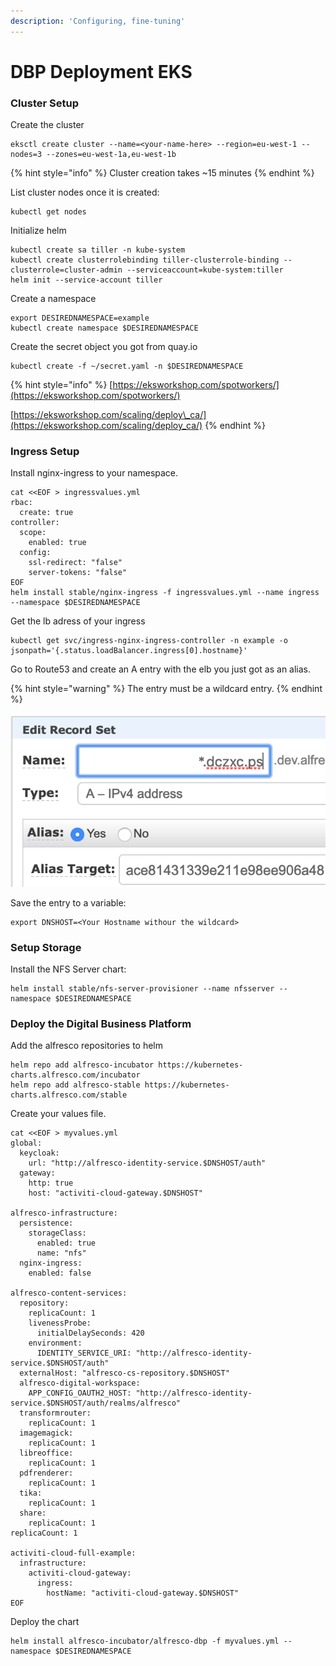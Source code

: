 ```yaml
---
description: 'Configuring, fine-tuning'
---
```


# DBP Deployment EKS

### Cluster Setup

Create the cluster

```text
eksctl create cluster --name=<your-name-here> --region=eu-west-1 --nodes=3 --zones=eu-west-1a,eu-west-1b
```

{% hint style="info" %}
Cluster creation takes ~15 minutes
{% endhint %}

List cluster nodes once it is created:

```text
kubectl get nodes
```

Initialize helm

```text
kubectl create sa tiller -n kube-system
kubectl create clusterrolebinding tiller-clusterrole-binding --clusterrole=cluster-admin --serviceaccount=kube-system:tiller
helm init --service-account tiller
```

Create a namespace

```text
export DESIREDNAMESPACE=example
kubectl create namespace $DESIREDNAMESPACE
```

Create the secret object you got from quay.io

```text
kubectl create -f ~/secret.yaml -n $DESIREDNAMESPACE
```

{% hint style="info" %}
[https://eksworkshop.com/spotworkers/](https://eksworkshop.com/spotworkers/)

[https://eksworkshop.com/scaling/deploy\_ca/](https://eksworkshop.com/scaling/deploy_ca/)
{% endhint %}

### Ingress Setup <a id="ingress-setup"></a>

Install nginx-ingress to your namespace.

```text
cat <<EOF > ingressvalues.yml 
rbac:
  create: true
controller:
  scope:
    enabled: true  
  config:
    ssl-redirect: "false"
    server-tokens: "false"
EOF
helm install stable/nginx-ingress -f ingressvalues.yml --name ingress --namespace $DESIREDNAMESPACE
```

Get the lb adress of your ingress

```text
kubectl get svc/ingress-nginx-ingress-controller -n example -o jsonpath='{.status.loadBalancer.ingress[0].hostname}'
```

Go to Route53 and create an A entry with the elb you just got as an alias.

{% hint style="warning" %}
The entry must be a wildcard entry.
{% endhint %}

![](.gitbook/assets/image%20%287%29.png)

Save the entry to a variable:

```text
export DNSHOST=<Your Hostname withour the wildcard>
```

### Setup Storage

Install the NFS Server chart:

```text
helm install stable/nfs-server-provisioner --name nfsserver --namespace $DESIREDNAMESPACE
```

### Deploy the Digital Business Platform

Add the alfresco repositories to helm

```text
helm repo add alfresco-incubator https://kubernetes-charts.alfresco.com/incubator
helm repo add alfresco-stable https://kubernetes-charts.alfresco.com/stable
```

Create your values file.

```text
cat <<EOF > myvalues.yml 
global:
  keycloak:
    url: "http://alfresco-identity-service.$DNSHOST/auth"
  gateway:
    http: true
    host: "activiti-cloud-gateway.$DNSHOST"

alfresco-infrastructure:
  persistence:
    storageClass:
      enabled: true
      name: "nfs"
  nginx-ingress:
    enabled: false

alfresco-content-services:
  repository:
    replicaCount: 1
    livenessProbe:
      initialDelaySeconds: 420
    environment:
      IDENTITY_SERVICE_URI: "http://alfresco-identity-service.$DNSHOST/auth"
  externalHost: "alfresco-cs-repository.$DNSHOST"
  alfresco-digital-workspace:
    APP_CONFIG_OAUTH2_HOST: "http://alfresco-identity-service.$DNSHOST/auth/realms/alfresco"
  transformrouter:
    replicaCount: 1
  imagemagick:
    replicaCount: 1
  libreoffice:
    replicaCount: 1
  pdfrenderer:
    replicaCount: 1
  tika:
    replicaCount: 1
  share:
    replicaCount: 1
replicaCount: 1

activiti-cloud-full-example:
  infrastructure:
    activiti-cloud-gateway:
      ingress:
        hostName: "activiti-cloud-gateway.$DNSHOST"
EOF
```

Deploy the chart

```text
helm install alfresco-incubator/alfresco-dbp -f myvalues.yml --namespace $DESIREDNAMESPACE
```

